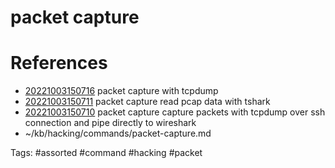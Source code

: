 # packet capture

# References
- [20221003150716](/zet/20221003150716/README.md) packet capture with tcpdump
- [20221003150711](/zet/20221003150711/README.md) packet capture read pcap data with tshark
- [20221003150710](/zet/20221003150710/README.md) packet capture capture packets with tcpdump over ssh connection and pipe directly to wireshark
- ~/kb/hacking/commands/packet-capture.md

Tags:
    #assorted #command #hacking #packet
